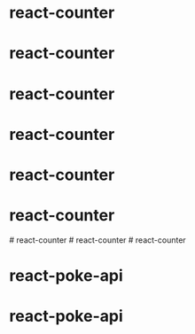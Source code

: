 # react-counter
# react-counter
# react-counter
# react-counter
# react-counter
# react-counter
#   r e a c t - c o u n t e r  
 #   r e a c t - c o u n t e r  
 # react-counter
# react-poke-api
# react-poke-api
